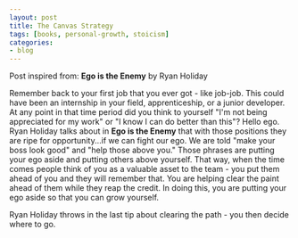 ```yaml
---
layout: post
title: The Canvas Strategy
tags: [books, personal-growth, stoicism]
categories:
- blog
---
```


Post inspired from: **Ego is the Enemy** by Ryan Holiday


Remember back to your first job that you ever got - like job-job. This could have been an internship in your field, apprenticeship, or a junior developer. At any point in that time period did you think to yourself "I'm not being appreciated for my work" or "I know I can do better than this"? Hello ego. Ryan Holiday talks about in **Ego is the Enemy** that with those positions they are ripe for opportunity...if we can fight our ego. We are told "make your boss look good" and "help those above you." Those phrases are putting your ego aside and putting others above yourself. That way, when the time comes people think of you as a valuable asset to the team - you put them ahead of you and they will remember that. You are helping clear the paint ahead of them while they reap the credit. In doing this, you are putting your ego aside so that you can grow yourself.

Ryan Holiday throws in the last tip about clearing the path - you then decide where to go.
